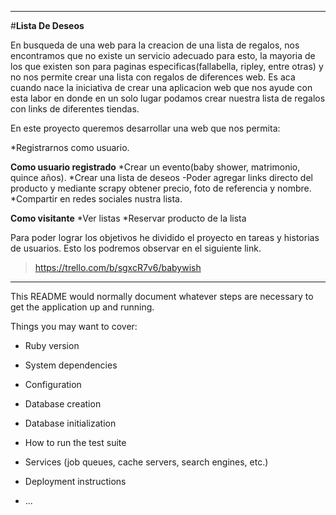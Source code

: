 
__________________________________________________________________________


#**Lista De Deseos**

En busqueda de una web para la creacion de una lista de regalos, nos encontramos que no existe un servicio adecuado para esto, la mayoria de los que existen son para paginas especificas(fallabella, ripley, entre otras) y no nos permite crear una lista con regalos de diferences web. Es aca cuando nace la iniciativa de crear una aplicacion web que nos ayude con esta labor en donde en un solo lugar podamos crear nuestra lista de regalos con links de diferentes tiendas. 

En este proyecto queremos desarrollar una web que nos permita:

*Registrarnos como usuario.

**Como usuario registrado**
  *Crear un evento(baby shower, matrimonio, quince años).
  *Crear una lista de deseos
    -Poder agregar links directo del producto y mediante scrapy obtener precio, foto de referencia y nombre.
  *Compartir en redes sociales nustra lista.

**Como visitante**
  *Ver listas
  *Reservar producto de la lista

Para poder lograr los objetivos he dividido el proyecto en tareas y historias de usuarios. Esto los podremos observar en el siguiente link.

>https://trello.com/b/sgxcR7v6/babywish



__________________________________________________________________________

This README would normally document whatever steps are necessary to get the
application up and running.

Things you may want to cover:

* Ruby version

* System dependencies

* Configuration

* Database creation

* Database initialization

* How to run the test suite

* Services (job queues, cache servers, search engines, etc.)

* Deployment instructions

* ...
